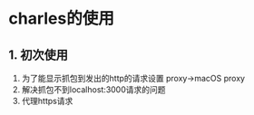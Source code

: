 # charles的使用
## 1. 初次使用
1. 为了能显示抓包到发出的http的请求设置 proxy->macOS proxy
2. 解决抓包不到localhost:3000请求的问题
3. 代理https请求 